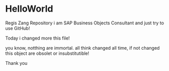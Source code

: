 # HelloWorld
Regis Zang Repository
i am SAP Business Objects Consultant and  just try to use GitHub!

Today i changed more this file!

you know, notthing are immortal. all think changed all time, if not changed this object are obsolet or insubstitutible!


Thank you
